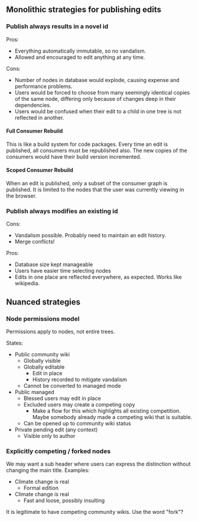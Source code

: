 ## Monolithic strategies for publishing edits

### Publish always results in a novel id

Pros:
- Everything automatically immutable, so no vandalism.
- Allowed and encouraged to edit anything at any time.

Cons:
- Number of nodes in database would explode, causing expense and performance problems.
- Users would be forced to choose from many seemingly identical copies of the same node,
differing only because of changes deep in their dependencies.
- Users would be confused when their edit to a child in one tree is not reflected in another.

#### Full Consumer Rebuild

This is like a build system for code packages. Every time an edit is published, all consumers
must be republished also. The new copies of the consumers would have their build version
incremented.

#### Scoped Consumer Rebuild

When an edit is published, only a subset of the consumer graph is published. It is limited to
the nodes that the user was currently viewing in the browser.

### Publish always modifies an existing id

Cons:
- Vandalism possible. Probably need to maintain an edit history.
- Merge conflicts!

Pros:
- Database size kept manageable
- Users have easier time selecting nodes
- Edits in one place are reflected everywhere, as expected. Works like wikipedia.


## Nuanced strategies

### Node permissions model

Permissions apply to nodes, not entire trees.

States:
- Public community wiki
  - Globally visible
  - Globally editable
    - Edit in place
    - History recorded to mitigate vandalism
  - Cannot be converted to managed mode
- Public managed
  - Blessed users may edit in place
  - Excluded users may create a competing copy
    - Make a flow for this which highlights all existing competition. Maybe somebody
    already made a competing wiki that is suitable.
  - Can be opened up to community wiki status
- Private pending edit (any context)
  - Visible only to author

### Explicitly competing / forked nodes

We may want a sub header where users can express the distinction without changing
the main title. Examples:
- Climate change is real
  - Formal edition
- Climate change is real
  - Fast and loose, possibly insulting

It is legitimate to have competing community wikis. Use the word "fork"?